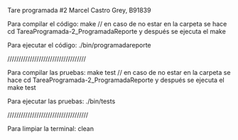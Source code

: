Tare programada #2
Marcel Castro Grey, B91839

Para compilar el código:
make  // en caso de no estar en la carpeta se hace cd TareaProgramada-2_ProgramadaReporte y después se ejecuta  el make

Para ejecutar el código:
./bin/programadareporte

///////////////////////////////////

Para compilar las pruebas:
make test  // en caso de no estar en la carpeta se hace cd TareaProgramada-2_ProgramadaReporte y después se ejecuta  el make test

Para ejecutar las pruebas:
./bin/tests

////////////////////////////////////

Para limpiar la terminal:
clean